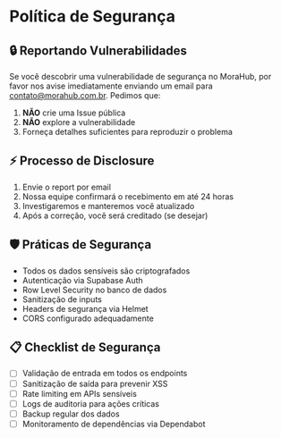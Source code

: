 # Política de Segurança

## 🔒 Reportando Vulnerabilidades

Se você descobrir uma vulnerabilidade de segurança no MoraHub, por favor nos avise imediatamente enviando um email para [contato@morahub.com.br](mailto:contato@morahub.com.br). Pedimos que:

1. **NÃO** crie uma Issue pública
2. **NÃO** explore a vulnerabilidade
3. Forneça detalhes suficientes para reproduzir o problema

## ⚡ Processo de Disclosure

1. Envie o report por email
2. Nossa equipe confirmará o recebimento em até 24 horas
3. Investigaremos e manteremos você atualizado
4. Após a correção, você será creditado (se desejar)

## 🛡️ Práticas de Segurança

- Todos os dados sensíveis são criptografados
- Autenticação via Supabase Auth
- Row Level Security no banco de dados
- Sanitização de inputs
- Headers de segurança via Helmet
- CORS configurado adequadamente

## 📋 Checklist de Segurança

- [ ] Validação de entrada em todos os endpoints
- [ ] Sanitização de saída para prevenir XSS
- [ ] Rate limiting em APIs sensíveis
- [ ] Logs de auditoria para ações críticas
- [ ] Backup regular dos dados
- [ ] Monitoramento de dependências via Dependabot
